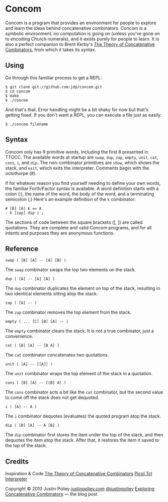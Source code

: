 Concom
======

Concom is a program that provides an environment for people to explore and learn the ideas behind concatenative combinators. Concom is a symbolic environment, no computation is going on (unless you've gone on to encoding Church numerals), and it exists purely for people to learn. It is also a perfect companion to Brent Kerby's [The Theory of Concatenative Combinators](http://tunes.org/~iepos/joy.html), from which it takes its syntax.

Using
-----

Go through this familiar process to get a REPL:

    $ git clone git://github.com:jdp/concom.git
    $ cd concom
    $ make
    $ ./concom

And that's that. Error handling might be a bit shaky for now but that's getting fixed. If you don't want a REPL, you can execute a file just as easily:

    $ ./concom filename

Syntax
------

Concom only has 9 primitive words, including the first 8 presented in TTOCC. The available words at startup are `swap`, `dup`, `zap`, `empty`, `unit`, `cat`, `cons`, `i`, and `dip`. The non-combinator primitives are `show`, which shows the stack, and `exit`, which exits the interpreter. Comments begin with the octothorpe (#).

If for whatever reason you find yourself needing to define your own words, the familiar Forth/Factor syntax is available. A word definition starts with a colon (:), the name of the word, the body of the word, and a terminating semicolon (;) Here's an example definition of the `k` combinator:

    # [B] [A] k == A
    : k [zap] dip i ;

The sections of code between the square brackets ([, ]) are called quotations. They are complete and valid Concom programs, and for all intents and purposes they are anonymous functions.

Reference
---------

`swap ( [B] [A] -- [A] [B] )`

The `swap` combinator swaps the top two elements on the stack.

`dup ( [A] -- [A] [A] )`

The `dup` combinator duplicates the element on top of the stack, resulting in two identical elements sitting atop the stack.

`zap ( [A] -- )`

The `zap` combinator removes the top element from the stack.

`empty ( ... [C] [B] [A] -- )`

The `empty` combinator clears the stack. It is not a true combinator, just a convenience.

`cat ( [B] [A] -- [B A] )`

The `cat` combinator concatenates two quotations.

`unit ( [A] -- [[A]] )`

The `unit` combinator wraps the top element of the stack in a quotation.

`cons ( [B] [A] -- [[B] A] )`

The `cons` combinator acts a bit like the `cat` combinator, but the second value to come off the stack does not get dequoted.

`i ( [A] -- A )`

The `i` combinator dequotes (evaluates) the quoted program atop the stack.

`dip ( [B] [A] -- A [B] )`

The `dip` combinator first stores the item under the top of the stack, and then dequotes the item atop the stack. After that, it restores the item it saved to the top of the stack.

Credits
-------

Inspiration & Code
[The Theory of Concatenative Combinators](http://tunes.org/~iepos/joy.html)
[Picol Tcl Interpreter](http://antirez.com/page/picol.html)

Copyright &copy; 2010 Justin Poliey
[justinpoliey.com](http://justinpoliey.com)
[@justinpoliey](http://twitter.com/justinpoliey)
[Exploring Concatenative Combinators](http://tumble.justinpoliey.com/post/314824535/exploring-concatenative-combinators) &mdash; the blog post

